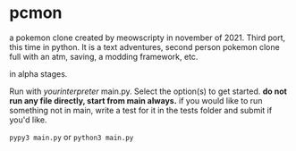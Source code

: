 # pcmon
a pokemon clone created by meowscripty in november of 2021. Third port, this time in python.
It is a text adventures, second person pokemon clone full with an atm, saving, a modding framework, etc.

in alpha stages.

Run with *yourinterpreter* main.py. Select the option(s) to get started.
**do not run any file directly, start from main always.**
if you would like to run something not in main, write a test for it in the tests folder and submit if you'd like.

`pypy3 main.py` or `python3 main.py` 
